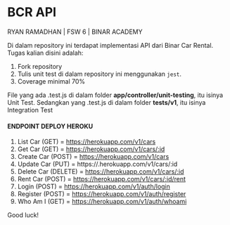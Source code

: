 # BCR API

 RYAN RAMADHAN | FSW 6 | BINAR ACADEMY

Di dalam repository ini terdapat implementasi API dari Binar Car Rental.
Tugas kalian disini adalah:
1. Fork repository
2. Tulis unit test di dalam repository ini menggunakan `jest`.
3. Coverage minimal 70%

File yang ada .test.js di dalam folder **app/controller/unit-testing**, itu isinya Unit Test.
Sedangkan yang .test.js di dalam folder **tests/v1**, itu isinya Integration Test

#### ENDPOINT DEPLOY HEROKU

1. List Car (GET) = https://herokuapp.com/v1/cars
2. Get Car (GET) = https://herokuapp.com/v1/cars/:id
3. Create Car (POST) = https://herokuapp.com/v1/cars
4. Update Car (PUT) = https://.herokuapp.com/v1/cars/:id
5. Delete Car (DELETE) = https://herokuapp.com/v1/cars/:id
6. Rent Car (POST) = https://herokuapp.com/v1/cars/:id/rent
7. Login (POST) = https://herokuapp.com/v1/auth/login
8. Register (POST) = https://herokuapp.com/v1/auth/register
9. Who Am I (GET) = https://herokuapp.com/v1/auth/whoami


Good luck!
